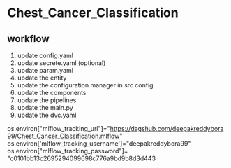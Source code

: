 # Chest_Cancer_Classification


## workflow
1. update config.yaml
2. update secrete.yaml (optional)
3. update param.yaml
4. update the entity
5. update the configuration manager in src config
6. update the components
7. update the pipelines
8. update the main.py
9. update the dvc.yaml


os.environ["mlflow_tracking_uri"]="https://dagshub.com/deepakreddybora99/Chest_Cancer_Classification.mlflow"
os.environ['mlflow_tracking_username']="deepakreddybora99" 
os.environ["mlflow_tracking_password"]= "c0101bb13c2695294099698c776a9bd9b8d3d443